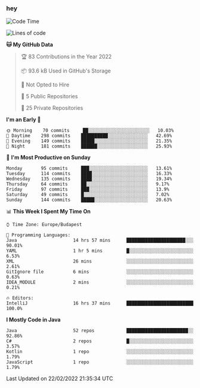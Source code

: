 ### hey

<!--START_SECTION:waka-->
![Code Time](http://img.shields.io/badge/Code%20Time-579%20hrs%2051%20mins-blue)

![Lines of code](https://img.shields.io/badge/From%20Hello%20World%20I%27ve%20Written-445%20Thousand%20lines%20of%20code-blue)

**🐱 My GitHub Data** 

> 🏆 83 Contributions in the Year 2022
 > 
> 📦 93.6 kB Used in GitHub's Storage 
 > 
> 🚫 Not Opted to Hire
 > 
> 📜 5 Public Repositories 
 > 
> 🔑 25 Private Repositories  
 > 
**I'm an Early 🐤** 

```text
🌞 Morning    70 commits     ██░░░░░░░░░░░░░░░░░░░░░░░   10.03% 
🌆 Daytime    298 commits    ██████████░░░░░░░░░░░░░░░   42.69% 
🌃 Evening    149 commits    █████░░░░░░░░░░░░░░░░░░░░   21.35% 
🌙 Night      181 commits    ██████░░░░░░░░░░░░░░░░░░░   25.93%

```
📅 **I'm Most Productive on Sunday** 

```text
Monday       95 commits     ███░░░░░░░░░░░░░░░░░░░░░░   13.61% 
Tuesday      114 commits    ████░░░░░░░░░░░░░░░░░░░░░   16.33% 
Wednesday    135 commits    ████░░░░░░░░░░░░░░░░░░░░░   19.34% 
Thursday     64 commits     ██░░░░░░░░░░░░░░░░░░░░░░░   9.17% 
Friday       97 commits     ███░░░░░░░░░░░░░░░░░░░░░░   13.9% 
Saturday     49 commits     █░░░░░░░░░░░░░░░░░░░░░░░░   7.02% 
Sunday       144 commits    █████░░░░░░░░░░░░░░░░░░░░   20.63%

```


📊 **This Week I Spent My Time On** 

```text
⌚︎ Time Zone: Europe/Budapest

💬 Programming Languages: 
Java                     14 hrs 57 mins      ██████████████████████░░░   90.01% 
YAML                     1 hr 5 mins         █░░░░░░░░░░░░░░░░░░░░░░░░   6.53% 
XML                      26 mins             ░░░░░░░░░░░░░░░░░░░░░░░░░   2.61% 
GitIgnore file           6 mins              ░░░░░░░░░░░░░░░░░░░░░░░░░   0.63% 
IDEA_MODULE              2 mins              ░░░░░░░░░░░░░░░░░░░░░░░░░   0.21%

🔥 Editors: 
IntelliJ                 16 hrs 37 mins      █████████████████████████   100.0%

```

**I Mostly Code in Java** 

```text
Java                     52 repos            ███████████████████████░░   92.86% 
C#                       2 repos             █░░░░░░░░░░░░░░░░░░░░░░░░   3.57% 
Kotlin                   1 repo              ░░░░░░░░░░░░░░░░░░░░░░░░░   1.79% 
JavaScript               1 repo              ░░░░░░░░░░░░░░░░░░░░░░░░░   1.79%

```



 Last Updated on 22/02/2022 21:35:34 UTC
<!--END_SECTION:waka-->
